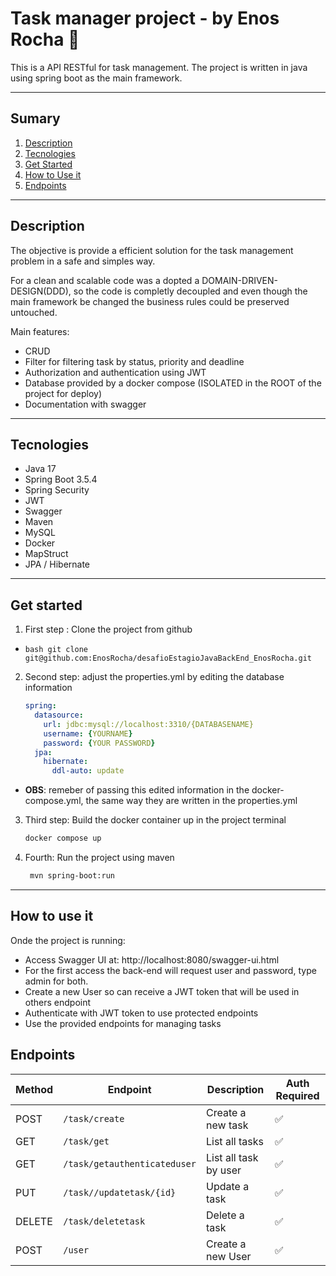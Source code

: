 # Task manager project - by Enos Rocha 📌
This is a API RESTful for task management. The project is written in java using spring boot as the main framework.

---

## Sumary
1. [Description](#description)
2. [Tecnologies](#tecnologies)
3. [Get Started](#get-started)
4. [How to Use it](#how-to-use-it)
5. [Endpoints](#endpoints)

---

## Description
The objective is provide a efficient solution for the task management problem in a safe and simples way.

For a clean and scalable code was a dopted a DOMAIN-DRIVEN-DESIGN(DDD), so the code is completly decoupled and even though the main framework be changed the business rules could be preserved untouched. 


Main features:
- CRUD
- Filter for filtering task by status, priority and deadline
- Authorization and authentication using JWT
- Database provided by a docker compose (ISOLATED in the ROOT of the project for deploy)
- Documentation with swagger

---

## Tecnologies
- Java 17
- Spring Boot 3.5.4
- Spring Security
- JWT 
- Swagger
- Maven
- MySQL
- Docker
- MapStruct
- JPA / Hibernate

---

## Get started

1. First step : Clone the project from github
  - ```bash git clone git@github.com:EnosRocha/desafioEstagioJavaBackEnd_EnosRocha.git ```
2. Second step: adjust the properties.yml by editing the database information
    ```yml
    spring:
      datasource:
        url: jdbc:mysql://localhost:3310/{DATABASENAME}
        username: {YOURNAME}
        password: {YOUR PASSWORD}
      jpa:
        hibernate:
          ddl-auto: update 

    
  - **OBS**: remeber of passing this edited information in the docker-compose.yml, the same way they are written in the properties.yml 
3. Third step: Build the docker container up in the project terminal
    ``` bash
    docker compose up 
4. Fourth: Run the project using maven
   ```bash
    mvn spring-boot:run 

---

## How to use it
Onde the project is running: 
  - Access Swagger UI at: http://localhost:8080/swagger-ui.html
  - For the first access the back-end will request user and password, type admin for both.
  - Create a new User so can receive a JWT token that will be used in others endpoint
  - Authenticate with JWT token to use protected endpoints
  - Use the provided endpoints for managing tasks

## Endpoints
| Method | Endpoint          | Description       | Auth Required |
| ------ | ----------------- | ----------------- | ------------- |
| POST   | `/task/create`    | Create a new task | ✅            |
| GET    | `/task/get`       | List all tasks    | ✅            |
| GET    | `/task/getauthenticateduser`  | List all task by user | ✅ |
| PUT    | `/task//updatetask/{id}` | Update a task     | ✅             |
| DELETE | `/task/deletetask` | Delete a task    | ✅            |
| POST   | `/user`            | Create a new User | ✅            |






